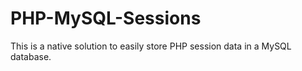 # PHP-MySQL-Sessions
This is a native solution to easily store PHP session data in a MySQL database.
